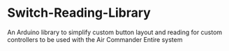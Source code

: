 # Switch-Reading-Library
An Arduino library to simplify custom button layout and reading for custom controllers to be used with the Air Commander Entire system
